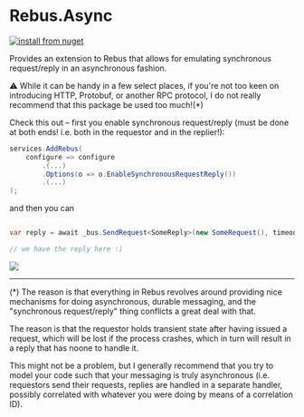 # Rebus.Async

[![install from nuget](https://img.shields.io/nuget/v/Rebus.Async.svg?style=flat-square)](https://www.nuget.org/packages/Rebus.Async)

Provides an extension to Rebus that allows for emulating synchronous request/reply in an asynchronous fashion. 

⚠ While it can be handy in a few select places, if you're not too keen on introducing HTTP, Protobuf, or another RPC protocol, I do not really recommend
that this package be used too much!(*) 

Check this out – first you enable synchronous request/reply (must be done at both ends! i.e. both in the requestor and in the replier!):

```csharp
services.AddRebus(
	configure => configure
		.(...)
		.Options(o => o.EnableSynchronousRequestReply())
		.(...)
);
```

and then you can

```csharp

var reply = await _bus.SendRequest<SomeReply>(new SomeRequest(), timeout: TimeSpan.FromSeconds(7));

// we have the reply here :)
```


![](https://raw.githubusercontent.com/rebus-org/Rebus/master/artwork/little_rebusbus2_copy-200x200.png)

---


(*) The reason is that everything in Rebus revolves around providing nice mechanisms for doing asynchronous, durable messaging, and the "synchronous request/reply" thing conflicts a great deal with that. 

The reason is that the requestor holds transient state after having issued a request, which will be lost if the process crashes, which in turn will result in a reply that has noone to handle it.

This might not be a problem, but I generally recommend that you try to model your code such that your messaging is truly asynchronous (i.e. requestors send their requests, replies are handled in a separate handler, possibly correlated with whatever you were doing by means of a correlation ID).
